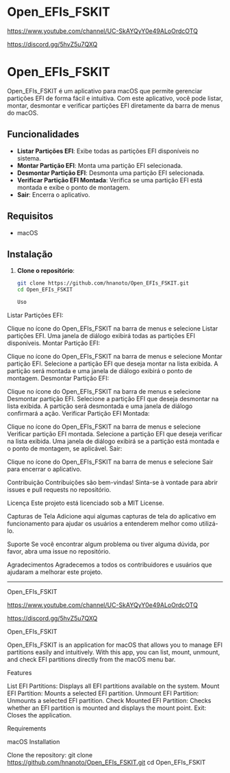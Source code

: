 # Open_EFIs_FSKIT

https://www.youtube.com/channel/UC-SkAYQyY0e49ALoOrdcOTQ

https://discord.gg/5hvZ5u7QXQ

# Open_EFIs_FSKIT

Open_EFIs_FSKIT é um aplicativo para macOS que permite gerenciar partições EFI de forma fácil e intuitiva. Com este aplicativo, você pode listar, montar, desmontar e verificar partições EFI diretamente da barra de menus do macOS.

## Funcionalidades

- **Listar Partições EFI**: Exibe todas as partições EFI disponíveis no sistema.
- **Montar Partição EFI**: Monta uma partição EFI selecionada.
- **Desmontar Partição EFI**: Desmonta uma partição EFI selecionada.
- **Verificar Partição EFI Montada**: Verifica se uma partição EFI está montada e exibe o ponto de montagem.
- **Sair**: Encerra o aplicativo.

## Requisitos

- macOS

## Instalação

1. **Clone o repositório**:
   ```sh
   git clone https://github.com/hnanoto/Open_EFIs_FSKIT.git
   cd Open_EFIs_FSKIT

   Uso
Listar Partições EFI:

Clique no ícone do Open_EFIs_FSKIT na barra de menus e selecione Listar partições EFI.
Uma janela de diálogo exibirá todas as partições EFI disponíveis.
Montar Partição EFI:

Clique no ícone do Open_EFIs_FSKIT na barra de menus e selecione Montar partição EFI.
Selecione a partição EFI que deseja montar na lista exibida.
A partição será montada e uma janela de diálogo exibirá o ponto de montagem.
Desmontar Partição EFI:

Clique no ícone do Open_EFIs_FSKIT na barra de menus e selecione Desmontar partição EFI.
Selecione a partição EFI que deseja desmontar na lista exibida.
A partição será desmontada e uma janela de diálogo confirmará a ação.
Verificar Partição EFI Montada:

Clique no ícone do Open_EFIs_FSKIT na barra de menus e selecione Verificar partição EFI montada.
Selecione a partição EFI que deseja verificar na lista exibida.
Uma janela de diálogo exibirá se a partição está montada e o ponto de montagem, se aplicável.
Sair:

Clique no ícone do Open_EFIs_FSKIT na barra de menus e selecione Sair para encerrar o aplicativo.

Contribuição
Contribuições são bem-vindas! Sinta-se à vontade para abrir issues e pull requests no repositório.

Licença
Este projeto está licenciado sob a MIT License.

Capturas de Tela
Adicione aqui algumas capturas de tela do aplicativo em funcionamento para ajudar os usuários a entenderem melhor como utilizá-lo.

Suporte
Se você encontrar algum problema ou tiver alguma dúvida, por favor, abra uma issue no repositório.

Agradecimentos
Agradecemos a todos os contribuidores e usuários que ajudaram a melhorar este projeto.

-----------------------------------------------------------------------------------------------------------------------------------------------------------------------------------------


Open_EFIs_FSKIT

https://www.youtube.com/channel/UC-SkAYQyY0e49ALoOrdcOTQ

https://discord.gg/5hvZ5u7QXQ

Open_EFIs_FSKIT

Open_EFIs_FSKIT is an application for macOS that allows you to manage EFI partitions easily and intuitively. With this app, you can list, mount, unmount, and check EFI partitions directly from the macOS menu bar.

Features

List EFI Partitions: Displays all EFI partitions available on the system.
Mount EFI Partition: Mounts a selected EFI partition.
Unmount EFI Partition: Unmounts a selected EFI partition.
Check Mounted EFI Partition: Checks whether an EFI partition is mounted and displays the mount point.
Exit: Closes the application.

Requirements

macOS
Installation

Clone the repository:
git clone https://github.com/hnanoto/Open_EFIs_FSKIT.git
cd Open_EFIs_FSKIT


